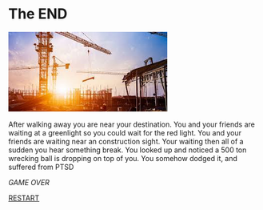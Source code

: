 # The END

![](construction.jpg)

After walking away you are near your destination. You and your friends are waiting at a greenlight so you could wait for the red light. You and your friends are waiting near an construction sight. Your waiting then all of a sudden you hear something break. You looked up and noticed a 500 ton wrecking ball is dropping on top of you. You somehow dodged it, and suffered from PTSD 

*GAME OVER*

[RESTART](../wake-up.md)